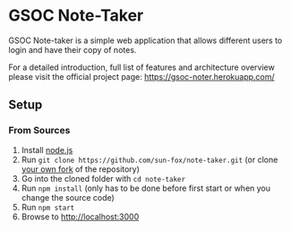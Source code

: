 # GSOC Note-Taker

GSOC Note-taker is a simple web application that allows different users
to login and have their copy of notes.


For a detailed introduction, full list of features and architecture
overview please visit the official project page:
<https://gsoc-noter.herokuapp.com/>

## Setup

### From Sources


1. Install [node.js](#nodejs-version-compatibility)
2. Run `git clone https://github.com/sun-fox/note-taker.git` (or
   clone [your own fork](https://github.com/sun-fox/note-taker.git)
   of the repository)
3. Go into the cloned folder with `cd note-taker`
4. Run `npm install` (only has to be done before first start or when you
   change the source code)
5. Run `npm start`
6. Browse to <http://localhost:3000>
